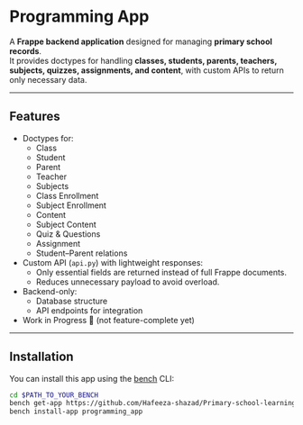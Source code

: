 # Programming App

A **Frappe backend application** designed for managing **primary school records**.  
It provides doctypes for handling **classes, students, parents, teachers, subjects, quizzes, assignments, and content**, with custom APIs to return only necessary data.

---

## Features

- Doctypes for:
  - Class
  - Student
  - Parent
  - Teacher
  - Subjects
  - Class Enrollment
  - Subject Enrollment
  - Content
  - Subject Content
  - Quiz & Questions
  - Assignment
  - Student–Parent relations
- Custom API (`api.py`) with lightweight responses:
  - Only essential fields are returned instead of full Frappe documents.
  - Reduces unnecessary payload to avoid overload.
- Backend-only:
  - Database structure
  - API endpoints for integration
- Work in Progress 🚧 (not feature-complete yet)

---

## Installation

You can install this app using the [bench](https://github.com/frappe/bench) CLI:

```bash
cd $PATH_TO_YOUR_BENCH
bench get-app https://github.com/Hafeeza-shazad/Primary-school-learning-system.git
bench install-app programming_app



